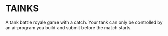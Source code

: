 # TAINKS
A tank battle royale game with a catch. Your tank can only be controlled by an ai-program you build and submit before the match starts.
